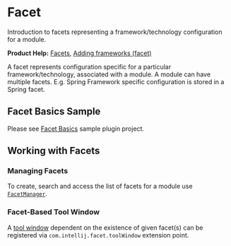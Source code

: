 <!-- Copyright 2000-2024 JetBrains s.r.o. and contributors. Use of this source code is governed by the Apache 2.0 license. -->

# Facet

<link-summary>Introduction to facets representing a framework/technology configuration for a module.</link-summary>

<tldr>

**Product Help:** [Facets](https://www.jetbrains.com/help/idea/facet-page.html), [Adding frameworks (facet)](https://www.jetbrains.com/help/idea/adding-support-for-frameworks-and-technologies.html)

</tldr>

A facet represents configuration specific for a particular framework/technology, associated with a module.
A module can have multiple facets.
E.g. Spring Framework specific configuration is stored in a Spring facet.

## Facet Basics Sample

Please see [Facet Basics](%gh-sdk-samples-master%/facet_basics) sample plugin project.

## Working with Facets

<include from="project.md" element-id="useWorkspaceModelAPI"/>

### Managing Facets

To create, search and access the list of facets for a module use [`FacetManager`](%gh-ic%/platform/lang-core/src/com/intellij/facet/FacetManager.java).

### Facet-Based Tool Window

A [tool window](tool_windows.md) dependent on the existence of given facet(s) can be registered via `com.intellij.facet.toolWindow` extension point.
